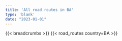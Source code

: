 ```yaml
---
title: 'All road routes in BA'
type: 'blank'
date: "2023-01-01"
---
```


{{< breadcrumbs >}}
{{< road_routes country=BA >}}
